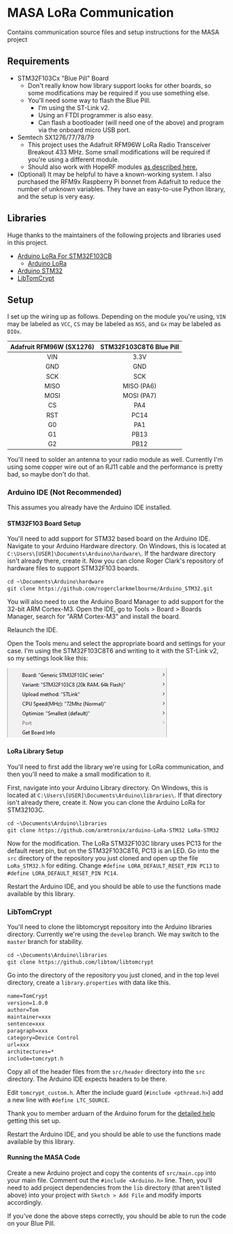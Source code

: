 # MASA LoRa Communication
Contains communication source files and setup instructions for the MASA project

## Requirements

- STM32F103Cx "Blue Pill" Board
    - Don't really know how library support looks for other boards, so some modifications may be required if you use something else.
    - You'll need some way to flash the Blue Pill.
        - I'm using the ST-Link v2.
        - Using an FTDI programmer is also easy.
        - Can flash a bootloader (will need one of the above) and program via the onboard micro USB port.
- Semtech SX1276/77/78/79
    - This project uses the Adafruit RFM96W LoRa Radio Transceiver Breakout 433 MHz. Some small modifications will be required if you're using a different module.
    - Should also work with HopeRF modules [as described here.](https://alexbirkett.github.io/microcontroller/2018/12/15/blue_pill_hoperf_lora_tx_rx_with_arduino.html#:~:text=Blue%20Pill%20Lora%20Transmitter%20Receiver%20with%20HopeRF%20module%20and%20Arduino%20IDE,-I%20became%20interested&text=The%20Blue%20Pill%20is%20not,racing%20quads%20and%20RC%20planes.)
- (Optional) It may be helpful to have a known-working system. I also purchased the RFM9x Raspberry Pi bonnet from Adafruit to reduce the number of unknown variables. They have an easy-to-use Python library, and the setup is very easy.

## Libraries

Huge thanks to the maintainers of the following projects and libraries used in this project.

- [Arduino LoRa For STM32F103CB](https://github.com/armtronix/arduino-LoRa-STM32)
    - [Arduino LoRa](https://github.com/sandeepmistry/arduino-LoRa)
- [Arduino STM32](https://github.com/rogerclarkmelbourne/Arduino_STM32.git)
- [LibTomCrypt](https://github.com/libtom/libtomcrypt)

## Setup

I set up the wiring up as follows. Depending on the module you're using, `VIN` may be labeled as `VCC`, `CS` may be labeled as `NSS`, and `Gx` may be labeled as `DIOx`.

| Adafruit RFM96W (SX1276) | STM32F103C8T6 Blue Pill |
| :---: | :---: |
| VIN | 3.3V |
| GND | GND |
| SCK | SCK |
| MISO | MISO (PA6) |
| MOSI | MOSI (PA7) |
| CS | PA4 |
| RST | PC14 |
| G0 | PA1 |
| G1 | PB13 |
| G2 | PB12 |

You'll need to solder an antenna to your radio module as well. Currently I'm using some copper wire out of an RJ11 cable and the performance is pretty bad, so maybe don't do that.

### Arduino IDE (Not Recommended)

This assumes you already have the Arduino IDE installed.

#### STM32F103 Board Setup

You'll need to add support for STM32 based board on the Arduino IDE. Navigate to your Arduino Hardware directory. On Windows, this is located at `C:\Users\[USER]\Documents\Arduino\hardware\`. If the hardware directory isn't already there, create it. Now you can clone Roger Clark's repository of hardware files to support STM32F103 boards.

```
cd ~\Documents\Arduino\hardware
git clone https://github.com/rogerclarkmelbourne/Arduino_STM32.git
```

You will also need to use the Arduino Board Manager to add support for the 32-bit ARM Cortex-M3. Open the IDE, go to Tools > Board > Boards Manager, search for "ARM Cortex-M3" and install the board. 

Relaunch the IDE.

Open the Tools menu and select the appropriate board and settings for your case. I'm using the STM32F103C8T6 and writing to it with the ST-Link v2, so my settings look like this:

![Image of My Settings](./assets/Board_Settings.png)

#### LoRa Library Setup

You'll need to first add the library we're using for LoRa communication, and then you'll need to make a small modification to it.  

First, navigate into your Arduino Library directory. On Windows, this is located at `C:\Users\[USER]\Documents\Arduino\libraries\`. If that directory isn't already there, create it. Now you can clone the Arduino LoRa for STM32103C.

```
cd ~\Documents\Arduino\libraries
git clone https://github.com/armtronix/arduino-LoRa-STM32 LoRa-STM32
```

Now for the modification. The LoRa STM32F103C library uses PC13 for the default reset pin, but on the STM32F103C8T6, PC13 is an LED. Go into the `src` directory of the repository you just cloned and open up the file `LoRa_STM32.h` for editing. Change `#define LORA_DEFAULT_RESET_PIN PC13` to `#define LORA_DEFAULT_RESET_PIN PC14`.

Restart the Arduino IDE, and you should be able to use the functions made available by this library.

### LibTomCrypt

You'll need to clone the libtomcrypt repository into the Arduino libraries directory. Currently we're using the `develop` branch. We may switch to the `master` branch for stability.

```
cd ~\Documents\Arduino\libraries
git clone https://github.com/libtom/libtomcrypt
```

Go into the directory of the repository you just cloned, and in the top level directory, create a `library.properties` with data like this.

```
name=TomCrypt
version=1.0.0
author=Tom
maintainer=xxx
sentence=xxx
paragraph=xxx
category=Device Control
url=xxx
architectures=*
include=tomcrypt.h
```

Copy all of the header files from the `src/header` directory into the `src` directory. The Arduino IDE expects headers to be there.

Edit `tomcrypt_custom.h`. After the include guard (`#include <pthread.h>`) add a new line with `#define LTC_SOURCE`.

Thank you to member arduarn of the Arduino forum for the [detailed help](https://forum.arduino.cc/index.php?topic=513656.0) getting this set up.

Restart the Arduino IDE, and you should be able to use the functions made available by this library.

#### Running the MASA Code

Create a new Arduino project and copy the contents of `src/main.cpp` into your main file. Comment out the `#include <Arduino.h>` line. Then, you'll need to add project dependencies from the `lib` directory (that aren't listed above) into your project with `Sketch > Add File` and modify imports accordingly. 

If you've done the above steps correctly, you should be able to run the code on your Blue Pill.
